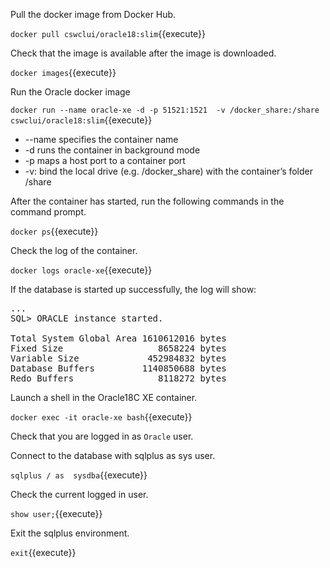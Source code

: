 Pull the docker image from Docker Hub.

`docker pull cswclui/oracle18:slim`{{execute}}

Check that the image is available after the image is downloaded.

`docker images`{{execute}}

Run the Oracle docker image

`docker run --name oracle-xe -d -p 51521:1521  -v /docker_share:/share cswclui/oracle18:slim`{{execute}}

*	--name specifies the container name
*	-d runs the container in background mode
*	-p maps a host port to a container port
*	-v: bind the local drive (e.g. /docker_share) with the container’s folder /share

After the container has started, run the following commands in the command prompt.

`docker ps`{{execute}}

Check the log of the container.

`docker logs oracle-xe`{{execute}}

If the database is started up successfully, the log will show:

<pre>
...
SQL> ORACLE instance started.

Total System Global Area 1610612016 bytes
Fixed Size                  8658224 bytes
Variable Size             452984832 bytes
Database Buffers         1140850688 bytes
Redo Buffers                8118272 bytes
</pre>


Launch a shell in the Oracle18C XE container. 

`docker exec -it oracle-xe bash`{{execute}}

Check that you are logged in as `Oracle` user.

Connect to the database with sqlplus as sys user. 

`sqlplus / as  sysdba`{{execute}}

Check the current logged in user.

`show user;`{{execute}}

Exit the sqlplus environment.

`exit`{{execute}}



